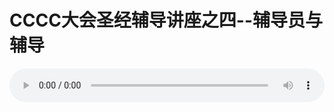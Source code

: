 # CCCC大会圣经辅导讲座之四--辅导员与辅导

<audio style="width: 100%;" preload="false" controls controlslist="nodownload"><source src="//file.simai.life/audio/mp3/old/12175.mp3" type="audio/mpeg">Your browser does not support the audio element.</audio>


